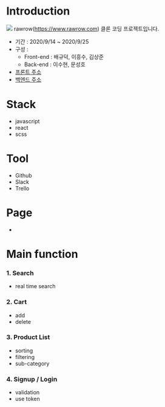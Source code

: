 # Introduction
![](https://images.velog.io/images/may_soouu/post/59926bf7-0fcd-4793-9277-08c7e499df9d/%E1%84%89%E1%85%B3%E1%84%8F%E1%85%B3%E1%84%85%E1%85%B5%E1%86%AB%E1%84%89%E1%85%A3%E1%86%BA%202020-09-26%20%E1%84%8B%E1%85%A9%E1%84%92%E1%85%AE%207.23.09.png)
rawrow(https://www.rawrow.com) 클론 코딩 프로젝트입니다.
* 기간 : 2020/9/14 ~ 2020/9/25
* 구성 : 
  * Front-end : 배규덕, 이흥수, 김상준
  * Back-end  : 이수현, 문성호
* [프론트 주소](https://github.com/wecode-bootcamp-korea/12-HellRowWorld-frontend)
* [백엔드 주소](https://github.com/wecode-bootcamp-korea/12-HellRowWorld-backend)

# Stack
* javascript
* react
* scss

# Tool
* Github
* Slack
* Trello

# Page

-


# Main function
### 1. Search
  * real time search
    
### 2. Cart
  * add
  * delete

### 3. Product List
  * sorting
  * filtering
  * sub-category
  
### 4. Signup / Login
  * validation
  * use token

